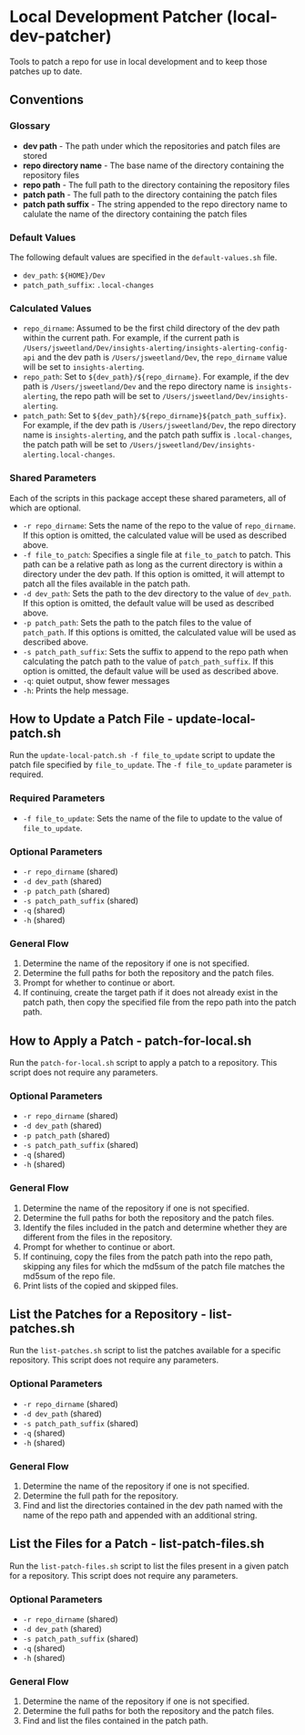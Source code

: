 # Local Development Patcher (local-dev-patcher)

Tools to patch a repo for use in local development and to keep those patches up to date.

## Conventions

### Glossary

- **dev path** - The path under which the repositories and patch files are stored
- **repo directory name** - The base name of the directory containing the repository files
- **repo path** - The full path to the directory containing the repository files
- **patch path** - The full path to the directory containing the patch files
- **patch path suffix** - The string appended to the repo directory name to calulate the name of the directory containing the patch files

### Default Values

The following default values are specified in the `default-values.sh` file.

- `dev_path`: `${HOME}/Dev`
- `patch_path_suffix`: `.local-changes`

### Calculated Values

- `repo_dirname`: Assumed to be the first child directory of the dev path within the current path. For example, if the current path is `/Users/jsweetland/Dev/insights-alerting/insights-alerting-config-api` and the dev path is `/Users/jsweetland/Dev`, the `repo_dirname` value will be set to `insights-alerting`.
- `repo_path`: Set to `${dev_path}/${repo_dirname}`. For example, if the dev path is `/Users/jsweetland/Dev` and the repo directory name is `insights-alerting`, the repo path will be set to `/Users/jsweetland/Dev/insights-alerting`.
- `patch_path`: Set to `${dev_path}/${repo_dirname}${patch_path_suffix}`. For example, if the dev path is `/Users/jsweetland/Dev`, the repo directory name is `insights-alerting`, and the patch path suffix is `.local-changes`, the patch path will be set to `/Users/jsweetland/Dev/insights-alerting.local-changes`.

### Shared Parameters

Each of the scripts in this package accept these shared parameters, all of which are optional.

- `-r repo_dirname`: Sets the name of the repo to the value of `repo_dirname`. If this option is omitted, the calculated value will be used as described above.
- `-f file_to_patch`: Specifies a single file at `file_to_patch` to patch. This path can be a relative path as long as the current directory is within a directory under the dev path. If this option is omitted, it will attempt to patch all the files available in the patch path.
- `-d dev_path`: Sets the path to the dev directory to the value of `dev_path`. If this option is omitted, the default value will be used as described above.
- `-p patch_path`: Sets the path to the patch files to the value of `patch_path`. If this options is omitted, the calculated value will be used as described above.
- `-s patch_path_suffix`: Sets the suffix to append to the repo path when calculating the patch path to the value of `patch_path_suffix`. If this option is omitted, the default value will be used as described above.
- `-q`: quiet output, show fewer messages
- `-h`: Prints the help message.

## How to Update a Patch File - update-local-patch.sh

Run the `update-local-patch.sh -f file_to_update` script to update the patch file specified by `file_to_update`. The `-f file_to_update` parameter is required.

### Required Parameters

- `-f file_to_update`: Sets the name of the file to update to the value of `file_to_update`.

### Optional Parameters

- `-r repo_dirname` (shared)
- `-d dev_path` (shared)
- `-p patch_path` (shared)
- `-s patch_path_suffix`  (shared)
- `-q` (shared)
- `-h` (shared)

### General Flow

1. Determine the name of the repository if one is not specified.
2. Determine the full paths for both the repository and the patch files.
3. Prompt for whether to continue or abort.
4. If continuing, create the target path if it does not already exist in the patch path, then copy the specified file from the repo path into the patch path.

## How to Apply a Patch - patch-for-local.sh

Run the `patch-for-local.sh` script to apply a patch to a repository. This script does not require any parameters.

### Optional Parameters

- `-r repo_dirname` (shared)
- `-d dev_path` (shared)
- `-p patch_path` (shared)
- `-s patch_path_suffix`  (shared)
- `-q` (shared)
- `-h` (shared)

### General Flow

1. Determine the name of the repository if one is not specified.
2. Determine the full paths for both the repository and the patch files.
3. Identify the files included in the patch and determine whether they are different from the files in the repository.
4. Prompt for whether to continue or abort.
5. If continuing, copy the files from the patch path into the repo path, skipping any files for which the md5sum of the patch file matches the md5sum of the repo file.
6. Print lists of the copied and skipped files.

## List the Patches for a Repository - list-patches.sh

Run the `list-patches.sh` script to list the patches available for a specific repository. This script does not require any parameters.

### Optional Parameters

- `-r repo_dirname` (shared)
- `-d dev_path` (shared)
- `-s patch_path_suffix`  (shared)
- `-q` (shared)
- `-h` (shared)

### General Flow

1. Determine the name of the repository if one is not specified.
2. Determine the full path for the repository.
3. Find and list the directories contained in the dev path named with the name of the repo path and appended with an additional string.

## List the Files for a Patch - list-patch-files.sh

Run the `list-patch-files.sh` script to list the files present in a given patch for a repository. This script does not require any parameters.

### Optional Parameters

- `-r repo_dirname` (shared)
- `-d dev_path` (shared)
- `-s patch_path_suffix`  (shared)
- `-q` (shared)
- `-h` (shared)

### General Flow

1. Determine the name of the repository if one is not specified.
2. Determine the full paths for both the repository and the patch files.
3. Find and list the files contained in the patch path.
